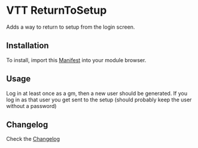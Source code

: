 # VTT ReturnToSetup

Adds a way to return to setup from the login screen.

## Installation

To install, import this [Manifest](https://raw.githubusercontent.com/ardittristan/VTTReturnToSetup/master/module.json) into your module browser.

## Usage

Log in at least once as a gm, then a new user should be generated. If you log in as that user you get sent to the setup (should probably keep the user without a password)

## Changelog

Check the [Changelog](https://github.com/ardittristan/VTTReturnToSetup/blob/master/CHANGELOG.md)
